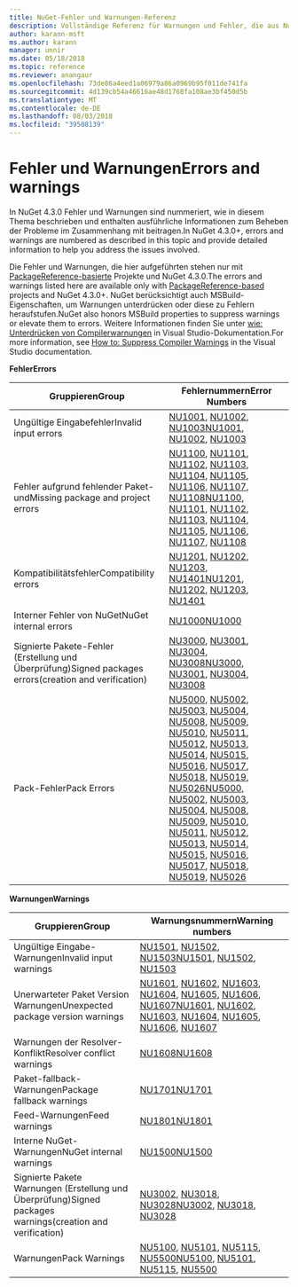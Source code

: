 ```yaml
---
title: NuGet-Fehler und Warnungen-Referenz
description: Vollständige Referenz für Warnungen und Fehler, die aus NuGet während der verschiedenen NuGet-Vorgänge ausgegeben.
author: karann-msft
ms.author: karann
manager: unnir
ms.date: 05/18/2018
ms.topic: reference
ms.reviewer: anangaur
ms.openlocfilehash: 73de86a4eed1a06979a86a0969b95f011de741fa
ms.sourcegitcommit: 4d139cb54a46616ae48d1768fa108ae3bf450d5b
ms.translationtype: MT
ms.contentlocale: de-DE
ms.lasthandoff: 08/03/2018
ms.locfileid: "39508139"
---
```

# <a name="errors-and-warnings"></a><span data-ttu-id="3ab3c-103">Fehler und Warnungen</span><span class="sxs-lookup"><span data-stu-id="3ab3c-103">Errors and warnings</span></span>

<span data-ttu-id="3ab3c-104">In NuGet 4.3.0 Fehler und Warnungen sind nummeriert, wie in diesem Thema beschrieben und enthalten ausführliche Informationen zum Beheben der Probleme im Zusammenhang mit beitragen.</span><span class="sxs-lookup"><span data-stu-id="3ab3c-104">In NuGet 4.3.0+, errors and warnings are numbered as described in this topic and provide detailed information to help you address the issues involved.</span></span>

<span data-ttu-id="3ab3c-105">Die Fehler und Warnungen, die hier aufgeführten stehen nur mit [PackageReference-basierte](../consume-packages/package-references-in-project-files.md) Projekte und NuGet 4.3.0.</span><span class="sxs-lookup"><span data-stu-id="3ab3c-105">The errors and warnings listed here are available only with [PackageReference-based](../consume-packages/package-references-in-project-files.md) projects and NuGet 4.3.0+.</span></span> <span data-ttu-id="3ab3c-106">NuGet berücksichtigt auch MSBuild-Eigenschaften, um Warnungen unterdrücken oder diese zu Fehlern heraufstufen.</span><span class="sxs-lookup"><span data-stu-id="3ab3c-106">NuGet also honors MSBuild properties to suppress warnings or elevate them to errors.</span></span> <span data-ttu-id="3ab3c-107">Weitere Informationen finden Sie unter [wie: Unterdrücken von Compilerwarnungen](/visualstudio/ide/how-to-suppress-compiler-warnings) in Visual Studio-Dokumentation.</span><span class="sxs-lookup"><span data-stu-id="3ab3c-107">For more information, see [How to: Suppress Compiler Warnings](/visualstudio/ide/how-to-suppress-compiler-warnings) in the Visual Studio documentation.</span></span>

<span data-ttu-id="3ab3c-108">**Fehler**</span><span class="sxs-lookup"><span data-stu-id="3ab3c-108">**Errors**</span></span>

| <span data-ttu-id="3ab3c-109">Gruppieren</span><span class="sxs-lookup"><span data-stu-id="3ab3c-109">Group</span></span> | <span data-ttu-id="3ab3c-110">Fehlernummern</span><span class="sxs-lookup"><span data-stu-id="3ab3c-110">Error Numbers</span></span> |
| --- | --- |
| <span data-ttu-id="3ab3c-111">Ungültige Eingabefehler</span><span class="sxs-lookup"><span data-stu-id="3ab3c-111">Invalid input errors</span></span> | <span data-ttu-id="3ab3c-112">[NU1001](./errors-and-warnings/NU1001.md), [NU1002](./errors-and-warnings/NU1002.md), [NU1003](./errors-and-warnings/NU1003.md)</span><span class="sxs-lookup"><span data-stu-id="3ab3c-112">[NU1001](./errors-and-warnings/NU1001.md), [NU1002](./errors-and-warnings/NU1002.md), [NU1003](./errors-and-warnings/NU1003.md)</span></span> |
| <span data-ttu-id="3ab3c-113">Fehler aufgrund fehlender Paket- und</span><span class="sxs-lookup"><span data-stu-id="3ab3c-113">Missing package and project errors</span></span> | <span data-ttu-id="3ab3c-114">[NU1100](./errors-and-warnings/NU1100.md), [NU1101](./errors-and-warnings/NU1101.md), [NU1102](./errors-and-warnings/NU1102.md), [NU1103](./errors-and-warnings/NU1103.md), [NU1104](./errors-and-warnings/NU1104.md), [NU1105](./errors-and-warnings/NU1105.md), [NU1106](./errors-and-warnings/NU1106.md), [NU1107](./errors-and-warnings/NU1107.md), [NU1108](./errors-and-warnings/NU1108.md)</span><span class="sxs-lookup"><span data-stu-id="3ab3c-114">[NU1100](./errors-and-warnings/NU1100.md), [NU1101](./errors-and-warnings/NU1101.md), [NU1102](./errors-and-warnings/NU1102.md), [NU1103](./errors-and-warnings/NU1103.md), [NU1104](./errors-and-warnings/NU1104.md), [NU1105](./errors-and-warnings/NU1105.md), [NU1106](./errors-and-warnings/NU1106.md), [NU1107](./errors-and-warnings/NU1107.md), [NU1108](./errors-and-warnings/NU1108.md)</span></span> |
| <span data-ttu-id="3ab3c-115">Kompatibilitätsfehler</span><span class="sxs-lookup"><span data-stu-id="3ab3c-115">Compatibility errors</span></span> | <span data-ttu-id="3ab3c-116">[NU1201](./errors-and-warnings/NU1201.md), [NU1202](./errors-and-warnings/NU1202.md), [NU1203](./errors-and-warnings/NU1203.md), [NU1401](./errors-and-warnings/NU1401.md)</span><span class="sxs-lookup"><span data-stu-id="3ab3c-116">[NU1201](./errors-and-warnings/NU1201.md), [NU1202](./errors-and-warnings/NU1202.md), [NU1203](./errors-and-warnings/NU1203.md), [NU1401](./errors-and-warnings/NU1401.md)</span></span> |
| <span data-ttu-id="3ab3c-117">Interner Fehler von NuGet</span><span class="sxs-lookup"><span data-stu-id="3ab3c-117">NuGet internal errors</span></span> | [<span data-ttu-id="3ab3c-118">NU1000</span><span class="sxs-lookup"><span data-stu-id="3ab3c-118">NU1000</span></span>](./errors-and-warnings/NU1000.md) |
| <span data-ttu-id="3ab3c-119">Signierte Pakete-Fehler (Erstellung und Überprüfung)</span><span class="sxs-lookup"><span data-stu-id="3ab3c-119">Signed packages errors(creation and verification)</span></span> | <span data-ttu-id="3ab3c-120">[NU3000](./errors-and-warnings/NU3000.md), [NU3001](./errors-and-warnings/NU3001.md), [NU3004](./errors-and-warnings/NU3004.md), [NU3008](./errors-and-warnings/NU3008.md)</span><span class="sxs-lookup"><span data-stu-id="3ab3c-120">[NU3000](./errors-and-warnings/NU3000.md), [NU3001](./errors-and-warnings/NU3001.md), [NU3004](./errors-and-warnings/NU3004.md), [NU3008](./errors-and-warnings/NU3008.md)</span></span> |
| <span data-ttu-id="3ab3c-121">Pack-Fehler</span><span class="sxs-lookup"><span data-stu-id="3ab3c-121">Pack Errors</span></span> | <span data-ttu-id="3ab3c-122">[NU5000](./errors-and-warnings/NU5000.md), [NU5002](./errors-and-warnings/NU5002.md), [NU5003](./errors-and-warnings/NU5003.md), [NU5004](./errors-and-warnings/NU5004.md), [NU5008](./errors-and-warnings/NU5008.md), [NU5009](./errors-and-warnings/NU5009.md), [NU5010](./errors-and-warnings/NU5010.md), [NU5011](./errors-and-warnings/NU5011.md), [NU5012](./errors-and-warnings/NU5012.md), [NU5013](./errors-and-warnings/NU5013.md), [NU5014](./errors-and-warnings/NU5014.md), [NU5015](./errors-and-warnings/NU5015.md), [NU5016](./errors-and-warnings/NU5016.md), [NU5017](./errors-and-warnings/NU5017.md), [NU5018](./errors-and-warnings/NU5018.md), [NU5019](./errors-and-warnings/NU5019.md), [NU5026](./errors-and-warnings/NU5026.md)</span><span class="sxs-lookup"><span data-stu-id="3ab3c-122">[NU5000](./errors-and-warnings/NU5000.md), [NU5002](./errors-and-warnings/NU5002.md), [NU5003](./errors-and-warnings/NU5003.md), [NU5004](./errors-and-warnings/NU5004.md), [NU5008](./errors-and-warnings/NU5008.md), [NU5009](./errors-and-warnings/NU5009.md), [NU5010](./errors-and-warnings/NU5010.md), [NU5011](./errors-and-warnings/NU5011.md), [NU5012](./errors-and-warnings/NU5012.md), [NU5013](./errors-and-warnings/NU5013.md), [NU5014](./errors-and-warnings/NU5014.md), [NU5015](./errors-and-warnings/NU5015.md), [NU5016](./errors-and-warnings/NU5016.md), [NU5017](./errors-and-warnings/NU5017.md), [NU5018](./errors-and-warnings/NU5018.md), [NU5019](./errors-and-warnings/NU5019.md), [NU5026](./errors-and-warnings/NU5026.md)</span></span>

<span data-ttu-id="3ab3c-123">**Warnungen**</span><span class="sxs-lookup"><span data-stu-id="3ab3c-123">**Warnings**</span></span>

| <span data-ttu-id="3ab3c-124">Gruppieren</span><span class="sxs-lookup"><span data-stu-id="3ab3c-124">Group</span></span> | <span data-ttu-id="3ab3c-125">Warnungsnummern</span><span class="sxs-lookup"><span data-stu-id="3ab3c-125">Warning numbers</span></span> |
| --- | --- |
| <span data-ttu-id="3ab3c-126">Ungültige Eingabe-Warnungen</span><span class="sxs-lookup"><span data-stu-id="3ab3c-126">Invalid input warnings</span></span> | <span data-ttu-id="3ab3c-127">[NU1501](./errors-and-warnings/NU1501.md), [NU1502](./errors-and-warnings/NU1502.md), [NU1503](./errors-and-warnings/NU1503.md)</span><span class="sxs-lookup"><span data-stu-id="3ab3c-127">[NU1501](./errors-and-warnings/NU1501.md), [NU1502](./errors-and-warnings/NU1502.md), [NU1503](./errors-and-warnings/NU1503.md)</span></span> |
| <span data-ttu-id="3ab3c-128">Unerwarteter Paket Version Warnungen</span><span class="sxs-lookup"><span data-stu-id="3ab3c-128">Unexpected package version warnings</span></span> | <span data-ttu-id="3ab3c-129">[NU1601](./errors-and-warnings/NU1601.md), [NU1602](./errors-and-warnings/NU1602.md), [NU1603](./errors-and-warnings/NU1603.md), [NU1604](./errors-and-warnings/NU1604.md), [NU1605](./errors-and-warnings/NU1605.md), [NU1606](./errors-and-warnings/NU1108.md), [NU1607](./errors-and-warnings/NU1107.md)</span><span class="sxs-lookup"><span data-stu-id="3ab3c-129">[NU1601](./errors-and-warnings/NU1601.md), [NU1602](./errors-and-warnings/NU1602.md), [NU1603](./errors-and-warnings/NU1603.md), [NU1604](./errors-and-warnings/NU1604.md), [NU1605](./errors-and-warnings/NU1605.md), [NU1606](./errors-and-warnings/NU1108.md), [NU1607](./errors-and-warnings/NU1107.md)</span></span> |
| <span data-ttu-id="3ab3c-130">Warnungen der Resolver-Konflikt</span><span class="sxs-lookup"><span data-stu-id="3ab3c-130">Resolver conflict warnings</span></span> | [<span data-ttu-id="3ab3c-131">NU1608</span><span class="sxs-lookup"><span data-stu-id="3ab3c-131">NU1608</span></span>](./errors-and-warnings/NU1608.md) |
| <span data-ttu-id="3ab3c-132">Paket-fallback-Warnungen</span><span class="sxs-lookup"><span data-stu-id="3ab3c-132">Package fallback warnings</span></span> | [<span data-ttu-id="3ab3c-133">NU1701</span><span class="sxs-lookup"><span data-stu-id="3ab3c-133">NU1701</span></span>](./errors-and-warnings/NU1701.md) |
| <span data-ttu-id="3ab3c-134">Feed-Warnungen</span><span class="sxs-lookup"><span data-stu-id="3ab3c-134">Feed warnings</span></span> | [<span data-ttu-id="3ab3c-135">NU1801</span><span class="sxs-lookup"><span data-stu-id="3ab3c-135">NU1801</span></span>](./errors-and-warnings/NU1801.md) |
| <span data-ttu-id="3ab3c-136">Interne NuGet-Warnungen</span><span class="sxs-lookup"><span data-stu-id="3ab3c-136">NuGet internal warnings</span></span> | [<span data-ttu-id="3ab3c-137">NU1500</span><span class="sxs-lookup"><span data-stu-id="3ab3c-137">NU1500</span></span>](./errors-and-warnings/NU1500.md) |
| <span data-ttu-id="3ab3c-138">Signierte Pakete Warnungen (Erstellung und Überprüfung)</span><span class="sxs-lookup"><span data-stu-id="3ab3c-138">Signed packages warnings(creation and verification)</span></span> | <span data-ttu-id="3ab3c-139">[NU3002](./errors-and-warnings/NU3002.md), [NU3018](./errors-and-warnings/NU3018.md), [NU3028](./errors-and-warnings/NU3028.md)</span><span class="sxs-lookup"><span data-stu-id="3ab3c-139">[NU3002](./errors-and-warnings/NU3002.md), [NU3018](./errors-and-warnings/NU3018.md), [NU3028](./errors-and-warnings/NU3028.md)</span></span> |
| <span data-ttu-id="3ab3c-140">Warnungen</span><span class="sxs-lookup"><span data-stu-id="3ab3c-140">Pack Warnings</span></span> | <span data-ttu-id="3ab3c-141">[NU5100](./errors-and-warnings/NU5100.md), [NU5101](./errors-and-warnings/NU5101.md), [NU5115](./errors-and-warnings/NU5115.md), [NU5500](./errors-and-warnings/NU5500.md)</span><span class="sxs-lookup"><span data-stu-id="3ab3c-141">[NU5100](./errors-and-warnings/NU5100.md), [NU5101](./errors-and-warnings/NU5101.md), [NU5115](./errors-and-warnings/NU5115.md), [NU5500](./errors-and-warnings/NU5500.md)</span></span>
